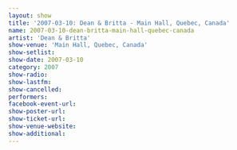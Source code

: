 ```yaml
---
layout: show
title: '2007-03-10: Dean & Britta - Main Hall, Quebec, Canada'
name: 2007-03-10-dean-britta-main-hall-quebec-canada
artist: 'Dean & Britta'
show-venue: 'Main Hall, Quebec, Canada'
show-setlist: 
show-date: 2007-03-10
category: 2007
show-radio: 
show-lastfm: 
show-cancelled: 
performers: 
facebook-event-url: 
show-poster-url: 
show-ticket-url: 
show-venue-website: 
show-additional: 
---
```


